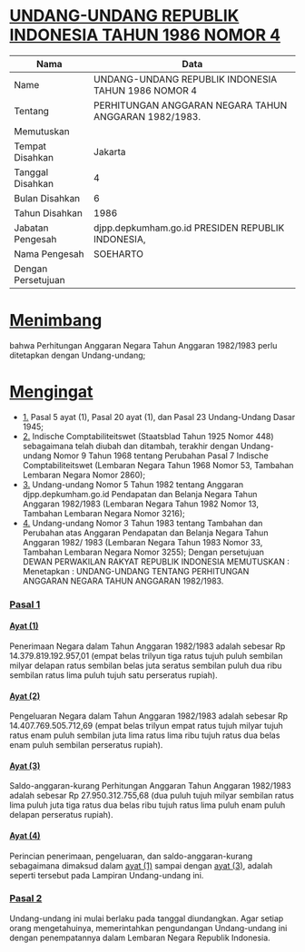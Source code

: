 # [UNDANG-UNDANG REPUBLIK INDONESIA TAHUN 1986 NOMOR 4](http://example.org/legal/peraturan/uu/1986/4)

| Nama | Data |
| ------ | ----- |
|Name|UNDANG-UNDANG REPUBLIK INDONESIA TAHUN 1986 NOMOR 4|
|Tentang| PERHITUNGAN ANGGARAN NEGARA TAHUN ANGGARAN 1982/1983.|
|Memutuskan||
|Tempat Disahkan|Jakarta|
|Tanggal Disahkan|4|
|Bulan Disahkan|6|
|Tahun Disahkan|1986|
|Jabatan Pengesah|djpp.depkumham.go.id PRESIDEN REPUBLIK INDONESIA,|
|Nama Pengesah|SOEHARTO|
|Dengan Persetujuan||
# [Menimbang](http://example.org/legal/peraturan/uu/1986/4/menimbang)
bahwa Perhitungan Anggaran Negara Tahun Anggaran 1982/1983 perlu ditetapkan dengan Undang-undang;
# [Mengingat](http://example.org/legal/peraturan/uu/1986/4/mengingat)

* [1.](http://example.org/legal/peraturan/uu/1986/4/mengingat/huruf/0001) Pasal 5 ayat (1), Pasal 20 ayat (1), dan Pasal 23 Undang-Undang Dasar 1945;
* [2.](http://example.org/legal/peraturan/uu/1986/4/mengingat/huruf/0002) Indische Comptabiliteitswet (Staatsblad Tahun 1925 Nomor 448) sebagaimana telah diubah dan ditambah, terakhir dengan Undang- undang Nomor 9 Tahun 1968 tentang Perubahan Pasal 7 Indische Comptabiliteitswet (Lembaran Negara Tahun 1968 Nomor 53, Tambahan Lembaran Negara Nomor 2860);
* [3.](http://example.org/legal/peraturan/uu/1986/4/mengingat/huruf/0003) Undang-undang Nomor 5 Tahun 1982 tentang Anggaran djpp.depkumham.go.id Pendapatan dan Belanja Negara Tahun Anggaran 1982/1983 (Lembaran Negara Tahun 1982 Nomor 13, Tambahan Lembaran Negara Nomor 3216);
* [4.](http://example.org/legal/peraturan/uu/1986/4/mengingat/huruf/0004) Undang-undang Nomor 3 Tahun 1983 tentang Tambahan dan Perubahan atas Anggaran Pendapatan dan Belanja Negara Tahun Anggaran 1982/ 1983 (Lembaran Negara Tahun 1983 Nomor 33, Tambahan Lembaran Negara Nomor 3255); Dengan persetujuan DEWAN PERWAKILAN RAKYAT REPUBLIK INDONESIA MEMUTUSKAN : Menetapkan : UNDANG-UNDANG TENTANG PERHITUNGAN ANGGARAN NEGARA TAHUN ANGGARAN 1982/1983.

### [Pasal 1](http://example.org/legal/peraturan/uu/1986/4/pasal/0001)

#### [Ayat (1)](http://example.org/legal/peraturan/uu/1986/4/pasal/0001/versi/19860604/ayat/0001)
Penerimaan Negara dalam Tahun Anggaran 1982/1983 adalah sebesar Rp 14.379.819.192.957,01 (empat belas trilyun tiga ratus tujuh puluh sembilan milyar delapan ratus sembilan belas juta seratus sembilan puluh dua ribu sembilan ratus lima puluh tujuh satu perseratus rupiah).

#### [Ayat (2)](http://example.org/legal/peraturan/uu/1986/4/pasal/0001/versi/19860604/ayat/0002)
Pengeluaran Negara dalam Tahun Anggaran 1982/1983 adalah sebesar Rp 14.407.769.505.712,69 (empat belas trilyun empat ratus tujuh milyar tujuh ratus enam puluh sembilan juta lima ratus lima ribu tujuh ratus dua belas enam puluh sembilan perseratus rupiah).

#### [Ayat (3)](http://example.org/legal/peraturan/uu/1986/4/pasal/0001/versi/19860604/ayat/0003)
Saldo-anggaran-kurang Perhitungan Anggaran Tahun Anggaran 1982/1983 adalah sebesar Rp 27.950.312.755,68 (dua puluh tujuh milyar sembilan ratus lima puluh juta tiga ratus dua belas ribu tujuh ratus lima puluh enam puluh delapan perseratus rupiah).

#### [Ayat (4)](http://example.org/legal/peraturan/uu/1986/4/pasal/0001/versi/19860604/ayat/0004)
Perincian penerimaan, pengeluaran, dan saldo-anggaran-kurang sebagaimana dimaksud dalam [ayat (1)](http://example.org/legal/peraturan/uu/1986/4/pasal/0001/versi/19860604/ayat/0001) sampai dengan [ayat (3)](http://example.org/legal/peraturan/uu/1986/4/pasal/0001/versi/19860604/ayat/0003), adalah seperti tersebut pada Lampiran Undang-undang ini.


### [Pasal 2](http://example.org/legal/peraturan/uu/1986/4/pasal/0002)
Undang-undang ini mulai berlaku pada tanggal diundangkan. Agar setiap orang mengetahuinya, memerintahkan pengundangan Undang-undang ini dengan penempatannya dalam Lembaran Negara Republik Indonesia.
